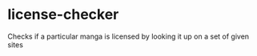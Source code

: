 # license-checker
Checks if a particular manga is licensed by looking it up on a set of given sites
